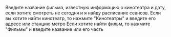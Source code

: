 Введите название фильма, известную информацию о кинотеатра и дату, если хотите смотреть не сегодня и я найду расписание сеансов.
Если вы хотите найти кинотеатр, то нажмите "Кинотеатры" и введите его адресс или станцию метро
Если хотите найти фильм, то нажмите "Фильмы" и введите название или его часть